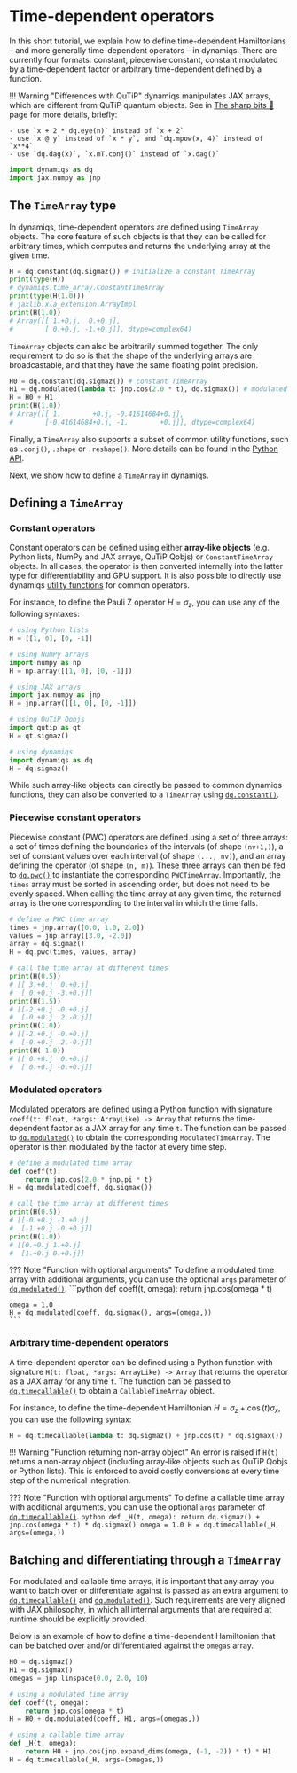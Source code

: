 # Time-dependent operators

In this short tutorial, we explain how to define time-dependent Hamiltonians – and more generally time-dependent operators – in dynamiqs. There are currently four formats: constant, piecewise constant, constant modulated by a time-dependent factor or arbitrary time-dependent defined by a function.

!!! Warning "Differences with QuTiP"
    dynamiqs manipulates JAX arrays, which are different from QuTiP quantum objects. See in [The sharp bits 🔪](/getting_started/sharp-bits.html) page for more details, briefly:

    - use `x + 2 * dq.eye(n)` instead of `x + 2`
    - use `x @ y` instead of `x * y`, and `dq.mpow(x, 4)` instead of `x**4`
    - use `dq.dag(x)`, `x.mT.conj()` instead of `x.dag()`

```python
import dynamiqs as dq
import jax.numpy as jnp
```

## The `TimeArray` type

In dynamiqs, time-dependent operators are defined using `TimeArray` objects. The core feature of such objects is that they can be called for arbitrary times, which computes and returns the underlying array at the given time.

```python
H = dq.constant(dq.sigmaz()) # initialize a constant TimeArray
print(type(H))
# dynamiqs.time_array.ConstantTimeArray
print(type(H(1.0)))
# jaxlib.xla_extension.ArrayImpl
print(H(1.0))
# Array([[ 1.+0.j,  0.+0.j],
#        [ 0.+0.j, -1.+0.j]], dtype=complex64)
```

`TimeArray` objects can also be arbitrarily summed together. The only requirement to do so is that the shape of the underlying arrays are broadcastable, and that they have the same floating point precision.

```python
H0 = dq.constant(dq.sigmaz()) # constant TimeArray
H1 = dq.modulated(lambda t: jnp.cos(2.0 * t), dq.sigmax()) # modulated TimeArray
H = H0 + H1
print(H(1.0))
# Array([[ 1.        +0.j, -0.41614684+0.j],
#        [-0.41614684+0.j, -1.        +0.j]], dtype=complex64)
```

Finally, a `TimeArray` also supports a subset of common utility functions, such as `.conj()`, `.shape` or `.reshape()`. More details can be found in the [Python API](../python_api/time_array/TimeArray.md).

Next, we show how to define a `TimeArray` in dynamiqs.

## Defining a `TimeArray`

### Constant operators

Constant operators can be defined using either **array-like objects** (e.g. Python lists, NumPy and JAX arrays, QuTiP Qobjs) or `ConstantTimeArray` objects. In all cases, the operator is then converted internally into the latter type for differentiability and GPU support. It is also possible to directly use dynamiqs [utility functions](../python_api/index.md) for common operators.

For instance, to define the Pauli Z operator $H = \sigma_z$, you can use any of the following syntaxes:

```python
# using Python lists
H = [[1, 0], [0, -1]]

# using NumPy arrays
import numpy as np
H = np.array([[1, 0], [0, -1]])

# using JAX arrays
import jax.numpy as jnp
H = jnp.array([[1, 0], [0, -1]])

# using QuTiP Qobjs
import qutip as qt
H = qt.sigmaz()

# using dynamiqs
import dynamiqs as dq
H = dq.sigmaz()
```

While such array-like objects can directly be passed to common dynamiqs functions, they can also be converted to a `TimeArray` using [`dq.constant()`](../python_api/time_array/constant.md).

### Piecewise constant operators

Piecewise constant (PWC) operators are defined using a set of three arrays: a set of times defining the boundaries of the intervals (of shape `(nv+1,)`), a set of constant values over each interval (of shape `(..., nv)`), and an array defining the operator (of shape `(n, m)`). These three arrays can then be fed to [`dq.pwc()`](../python_api/time_array/pwc.md) to instantiate the corresponding `PWCTimeArray`. Importantly, the `times` array must be sorted in ascending order, but does not need to be evenly spaced. When calling the time array at any given time, the returned array is the one corresponding to the interval in which the time falls.

```python
# define a PWC time array
times = jnp.array([0.0, 1.0, 2.0])
values = jnp.array([3.0, -2.0])
array = dq.sigmaz()
H = dq.pwc(times, values, array)

# call the time array at different times
print(H(0.5))
# [[ 3.+0.j  0.+0.j]
#  [ 0.+0.j -3.+0.j]]
print(H(1.5))
# [[-2.+0.j -0.+0.j]
#  [-0.+0.j  2.-0.j]]
print(H(1.0))
# [[-2.+0.j -0.+0.j]
#  [-0.+0.j  2.-0.j]]
print(H(-1.0))
# [[ 0.+0.j  0.+0.j]
#  [ 0.+0.j -0.+0.j]]
```

### Modulated operators

Modulated operators are defined using a Python function with signature `coeff(t: float, *args: ArrayLike) -> Array` that returns the time-dependent factor as a JAX array for any time `t`. The function can be passed to [`dq.modulated()`](../python_api/time_array/modulated.md) to obtain the corresponding `ModulatedTimeArray`. The operator is then modulated by the factor at every time step.

```python
# define a modulated time array
def coeff(t):
    return jnp.cos(2.0 * jnp.pi * t)
H = dq.modulated(coeff, dq.sigmax())

# call the time array at different times
print(H(0.5))
# [[-0.+0.j -1.+0.j]
#  [-1.+0.j -0.+0.j]]
print(H(1.0))
# [[0.+0.j 1.+0.j]
#  [1.+0.j 0.+0.j]]
```

??? Note "Function with optional arguments"
    To define a modulated time array with additional arguments, you can use the optional `args` parameter of [`dq.modulated()`](../python_api/time_array/modulated.md).
    ```python
    def coeff(t, omega):
        return jnp.cos(omega * t)

    omega = 1.0
    H = dq.modulated(coeff, dq.sigmax(), args=(omega,))
    ```

### Arbitrary time-dependent operators

A time-dependent operator can be defined using a Python function with signature `H(t: float, *args: ArrayLike) -> Array` that returns the operator as a JAX array for any time `t`. The function can be passed to [`dq.timecallable()`](../python_api/time_array/timecallable.md) to obtain a `CallableTimeArray` object.

For instance, to define the time-dependent Hamiltonian $H = \sigma_z + \cos(t)\sigma_x$, you can use the following syntax:

```python
H = dq.timecallable(lambda t: dq.sigmaz() + jnp.cos(t) * dq.sigmax())
```

!!! Warning "Function returning non-array object"
    An error is raised if `H(t)` returns a non-array object (including array-like objects such as QuTiP Qobjs or Python lists). This is enforced to avoid costly conversions at every time step of the numerical integration.

??? Note "Function with optional arguments"
    To define a callable time array with additional arguments, you can use the optional `args` parameter of [`dq.timecallable()`](../python_api/time_array/timecallable.md).
    ```python
    def _H(t, omega):
        return dq.sigmaz() + jnp.cos(omega * t) * dq.sigmax()
    omega = 1.0
    H = dq.timecallable(_H, args=(omega,))
    ```

## Batching and differentiating through a `TimeArray`

For modulated and callable time arrays, it is important that any array you want to batch over or differentiate against is passed as an extra argument to [`dq.timecallable()`](../python_api/time_array/timecallable.md) and [`dq.modulated()`](../python_api/time_array/modulated.md). Such requirements are very aligned with JAX philosophy, in which all internal arguments that are required at runtime should be explicitly provided.

Below is an example of how to define a time-dependent Hamiltonian that can be batched over and/or differentiated against the `omegas` array.

```python
H0 = dq.sigmaz()
H1 = dq.sigmax()
omegas = jnp.linspace(0.0, 2.0, 10)

# using a modulated time array
def coeff(t, omega):
    return jnp.cos(omega * t)
H = H0 + dq.modulated(coeff, H1, args=(omegas,))

# using a callable time array
def _H(t, omega):
    return H0 + jnp.cos(jnp.expand_dims(omega, (-1, -2)) * t) * H1
H = dq.timecallable(_H, args=(omegas,))
```
